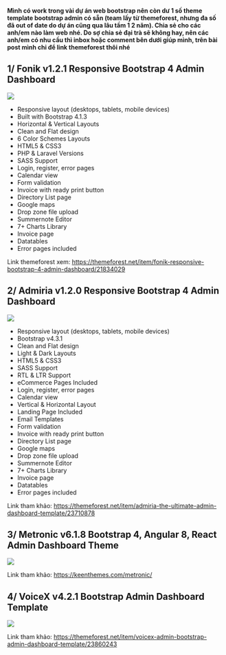 **Mình có work trong vài dự án web bootstrap nên còn dư 1 số theme template bootstrap admin có sẵn (team lấy từ themeforest, nhưng đa số đã out of date do dự án cũng qua lâu tầm 1 2 năm).
Chia sẻ cho các anh/em nào làm web nhé. Do sợ chia sẻ đại trà sẽ không hay, nên các anh/em có nhu cầu thì inbox hoặc comment bên dưới giúp mình, trên bài post mình chỉ để link themeforest thôi nhé**
## 1/ Fonik v1.2.1 Responsive Bootstrap 4 Admin Dashboard
![](https://images.viblo.asia/1a1a619e-a2a8-4e1b-add9-3ec95fe7945a.png)

* Responsive layout (desktops, tablets, mobile devices)
* Built with Bootstrap 4.1.3
* Horizontal & Vertical Layouts
* Clean and Flat design
* 6 Color Schemes Layouts
* HTML5 & CSS3
* PHP & Laravel Versions
* SASS Support
* Login, register, error pages
* Calendar view
* Form validation
* Invoice with ready print button
* Directory List page
* Google maps
* Drop zone file upload
* Summernote Editor
* 7+ Charts Library
* Invoice page
* Datatables
* Error pages included

Link themeforest xem: https://themeforest.net/item/fonik-responsive-bootstrap-4-admin-dashboard/21834029

## 2/ Admiria v1.2.0 Responsive Bootstrap 4 Admin Dashboard
![](https://images.viblo.asia/d579b3d2-6329-4127-8413-d2fe841d5e01.png)

* Responsive layout (desktops, tablets, mobile devices)
* Bootstrap v4.3.1
* Clean and Flat design
* Light & Dark Layouts
* HTML5 & CSS3
* SASS Support
* RTL & LTR Support
* eCommerce Pages Included
* Login, register, error pages
* Calendar view
* Vertical & Horizontal Layout
* Landing Page Included
* Email Templates
* Form validation
* Invoice with ready print button
* Directory List page
* Google maps
* Drop zone file upload
* Summernote Editor
* 7+ Charts Library
* Invoice page
* Datatables
* Error pages included

Link tham khảo: https://themeforest.net/item/admiria-the-ultimate-admin-dashboard-template/23710878

## 3/ Metronic v6.1.8 Bootstrap 4, Angular 8, React Admin Dashboard Theme
![](https://images.viblo.asia/08d3b170-eca9-4720-8e5e-3d3488f8138b.jpg)

Link tham khảo: https://keenthemes.com/metronic/

## 4/ VoiceX v4.2.1 Bootstrap Admin Dashboard Template

![](https://images.viblo.asia/148e4fed-838a-4320-9545-d669b9b18d73.png)

Link tham khảo: https://themeforest.net/item/voicex-admin-bootstrap-admin-dashboard-template/23860243